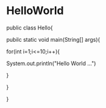 # HelloWorld
public class Hello{

  pubilc static void main(String[] args){
  
  for(int i=1;i<=10;i++){
  
  System.out.println("Hello World ...")
  
  }
  
 }
 
 }
  
